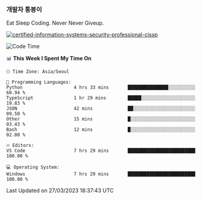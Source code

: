 ### 개발자 통붕이
Eat Sleep Coding.
Never Never Giveup.

[![certified-information-systems-security-professional-cissp](https://user-images.githubusercontent.com/44606727/157613689-acd84ec6-5f8f-4e79-89d9-a8d51f033634.png)](https://www.credly.com/badges/f394a010-85a0-450b-9136-8043af01d71c/public_url)

<!--START_SECTION:waka-->
![Code Time](http://img.shields.io/badge/Code%20Time-1%2C501%20hrs%2014%20mins-blue)

📊 **This Week I Spent My Time On** 

```text
🕑︎ Time Zone: Asia/Seoul

💬 Programming Languages: 
Python                   4 hrs 33 mins       ███████████████░░░░░░░░░░   60.94 % 
TypeScript               1 hr 29 mins        █████░░░░░░░░░░░░░░░░░░░░   19.83 % 
JSON                     42 mins             ██░░░░░░░░░░░░░░░░░░░░░░░   09.50 % 
Other                    15 mins             █░░░░░░░░░░░░░░░░░░░░░░░░   03.43 % 
Bash                     12 mins             █░░░░░░░░░░░░░░░░░░░░░░░░   02.80 % 

🔥 Editors: 
VS Code                  7 hrs 29 mins       █████████████████████████   100.00 % 

💻 Operating System: 
Windows                  7 hrs 29 mins       █████████████████████████   100.00 % 
```


 Last Updated on 27/03/2023 18:37:43 UTC
<!--END_SECTION:waka-->
